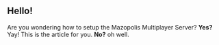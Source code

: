 ## Hello!
Are you wondering how to setup the Mazopolis Multiplayer Server?
**Yes?**
Yay! This is the article for you.
**No?**
oh well.
